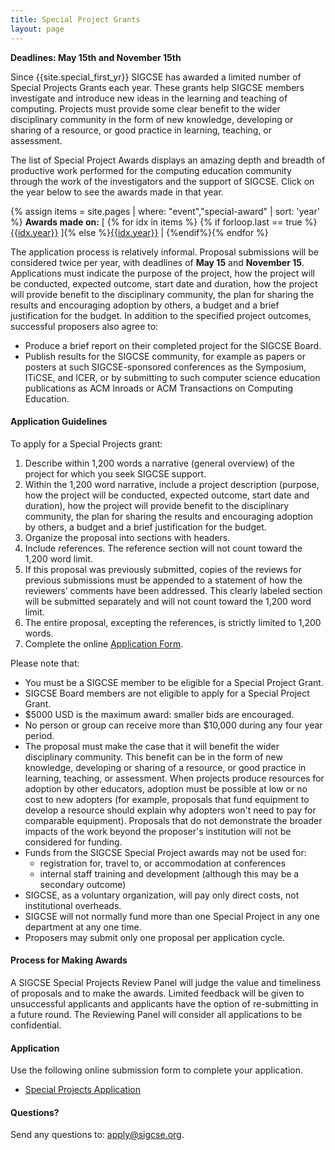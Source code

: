 ```yaml
---
title: Special Project Grants
layout: page
---
```


**Deadlines: May 15th and November 15th**

Since {{site.special_first_yr}} SIGCSE has awarded a limited number of Special Projects Grants each year. These grants help SIGCSE members investigate and introduce new ideas in the learning and teaching of computing. Projects must provide some clear benefit to the wider disciplinary community in the form of new knowledge, developing or sharing of a resource, or good practice in learning, teaching, or assessment.

The list of Special Project Awards displays an amazing depth and breadth of productive work performed for the computing education community through the work of the investigators and the support of SIGCSE. Click on the year below to see the awards made in that year.

{% assign items = site.pages | where: "event","special-award" | sort: 'year' %}
**Awards made on:** [&nbsp;{% for idx in items %}
{% if forloop.last == true %}[{{idx.year}}]({{idx.year}}.html)&nbsp;]{% else %}[{{idx.year}}]({{idx.year}}.html)&nbsp;|&nbsp;{%endif%}{% endfor %}

The application process is relatively informal. Proposal submissions will be considered twice per year, with deadlines of **May 15** and **November 15**.  Applications must indicate the purpose of the project, how the project will be conducted, expected outcome, start date and duration, how the project will provide benefit to the disciplinary community, the plan for sharing the results and encouraging adoption by others, a budget and a brief justification for the budget. In addition to the specified project outcomes, successful proposers also agree to:

- Produce a brief report on their completed project for the SIGCSE Board.
- Publish results for the SIGCSE community, for example as papers or posters at such SIGCSE-sponsored conferences as the Symposium, ITiCSE, and ICER, or by submitting to such computer science education publications as ACM Inroads or ACM Transactions on Computing Education.


#### Application Guidelines

To apply for a Special Projects grant:

1. Describe within 1,200 words a narrative (general overview) of the project for which you seek SIGCSE support.
1. Within the 1,200 word narrative, include a project description (purpose, how the project will be conducted, expected outcome, start date and duration), how the project will provide benefit to the disciplinary community, the plan for sharing the results and encouraging adoption by others, a budget and a brief justification for the budget.
1. Organize the proposal into sections with headers.
1. Include references. The reference section will not count toward the 1,200 word limit.
1. If this proposal was previously submitted, copies of the reviews for previous submissions must be appended to a statement of how the reviewers’ comments have been addressed.  This clearly labeled section will be submitted separately and will not count toward the 1,200 word limit.
1. The entire proposal, excepting the references, is strictly limited to 1,200 words.
1. Complete the online <a href="https://form.jotform.com/62945329086162">Application Form</a>.


Please note that:

-  You must be a SIGCSE member to be eligible for a Special Project Grant.
-  SIGCSE Board members are not eligible to apply for a Special Project Grant.
-  $5000 USD is the maximum award: smaller bids are encouraged.
-  No person or group can receive more than $10,000 during any four year period.
-  The proposal must make the case that it will benefit the wider disciplinary community. This benefit can be in the form of new knowledge, developing or sharing of a resource, or good practice in learning, teaching, or assessment. When projects produce resources for adoption by other educators, adoption must be possible at low or no cost to new adopters (for example, proposals that fund equipment to develop a resource should explain why adopters won't need to pay for comparable equipment). Proposals that do not demonstrate the broader impacts of the work beyond the proposer's institution  will not be considered for funding.
-  Funds from the SIGCSE Special Project awards may not be used for:
	-  registration for, travel to, or accommodation at conferences
	-  internal staff training and development (although this may be a secondary outcome)
-  SIGCSE, as a voluntary organization, will pay only direct costs, not institutional overheads.
-  SIGCSE will not normally fund more than one Special Project in any one department at any one time.
-  Proposers may submit only one proposal per application cycle.

#### Process for Making Awards

A SIGCSE Special Projects Review Panel will judge the value and timeliness of proposals and to make the awards.  Limited feedback will be given to unsuccessful applicants and applicants have the option of re-submitting in a future round.  The Reviewing Panel will consider all applications to be confidential.

#### Application

Use the following online submission form to complete your application.
- [Special Projects Application](https://form.jotform.com/62945329086162)

#### Questions?

Send any questions to: <a href="mailto:apply@sigcse.org">apply@sigcse.org</a>.
